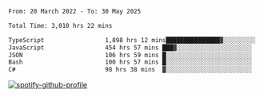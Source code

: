 <!--START_SECTION:waka-->

```txt
From: 20 March 2022 - To: 30 May 2025

Total Time: 3,010 hrs 22 mins

TypeScript                 1,898 hrs 12 mins███████████████▓░░░░░░░░░   63.06 %
JavaScript                 454 hrs 57 mins ███▓░░░░░░░░░░░░░░░░░░░░░   15.11 %
JSON                       106 hrs 59 mins █░░░░░░░░░░░░░░░░░░░░░░░░   03.55 %
Bash                       100 hrs 57 mins █░░░░░░░░░░░░░░░░░░░░░░░░   03.35 %
C#                         98 hrs 38 mins  ▓░░░░░░░░░░░░░░░░░░░░░░░░   03.28 %
```

<!--END_SECTION:waka-->
[![spotify-github-profile](https://spotify-github-profile.vercel.app/api/view?uid=c00zprrvy9xiloa9qnco3hmng&cover_image=true&theme=novatorem&show_offline=false&background_color=121212&bar_color=53b14f&bar_color_cover=false)](https://spotify-github-profile.vercel.app/api/view?uid=c00zprrvy9xiloa9qnco3hmng&redirect=true)




